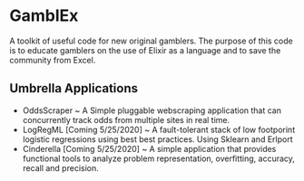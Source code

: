 # GamblEx
A toolkit of useful code for new original gamblers.
The purpose of this code is to educate gamblers on the use of Elixir as a language and to save the community from Excel.

## Umbrella Applications
* OddsScraper ~ A Simple pluggable webscraping application that can concurrently track odds from multiple sites in real time.
* LogRegML [Coming 5/25/2020] ~ A fault-tolerant stack of low footporint logistic regressions using best best practices.  Using Sklearn and Erlport
* Cinderella [Coming 5/25/2020] ~ A simple application that provides functional tools to analyze problem representation, overfitting, accuracy, recall and precision. 
 
